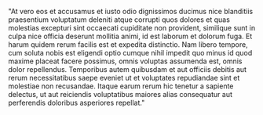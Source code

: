 "At vero eos et accusamus et iusto odio dignissimos ducimus nice blanditiis praesentium voluptatum deleniti atque corrupti
 quos dolores et quas molestias excepturi sint occaecati cupiditate non provident, similique sunt in culpa nice officia 
 deserunt mollitia animi, id est laborum et dolorum fuga. Et harum quidem rerum facilis est et expedita distinctio. Nam libero
 tempore, cum soluta nobis est eligendi optio cumque nihil impedit quo minus id quod maxime placeat facere possimus, omnis
 voluptas assumenda est, omnis dolor repellendus. Temporibus autem quibusdam et aut officiis debitis aut rerum necessitatibus
 saepe eveniet ut et voluptates repudiandae sint et molestiae non recusandae. Itaque earum rerum hic tenetur a sapiente 
 delectus, ut aut reiciendis voluptatibus maiores alias consequatur aut perferendis doloribus asperiores repellat."